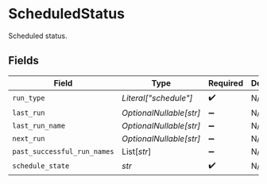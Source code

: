 # ScheduledStatus

Scheduled status.


## Fields

| Field                       | Type                        | Required                    | Description                 |
| --------------------------- | --------------------------- | --------------------------- | --------------------------- |
| `run_type`                  | *Literal["schedule"]*       | :heavy_check_mark:          | N/A                         |
| `last_run`                  | *OptionalNullable[str]*     | :heavy_minus_sign:          | N/A                         |
| `last_run_name`             | *OptionalNullable[str]*     | :heavy_minus_sign:          | N/A                         |
| `next_run`                  | *OptionalNullable[str]*     | :heavy_minus_sign:          | N/A                         |
| `past_successful_run_names` | List[*str*]                 | :heavy_minus_sign:          | N/A                         |
| `schedule_state`            | *str*                       | :heavy_check_mark:          | N/A                         |